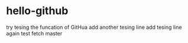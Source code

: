 # hello-github
try tesing the funcation of GitHua
add another tesing line
add tesing line again
test fetch master

